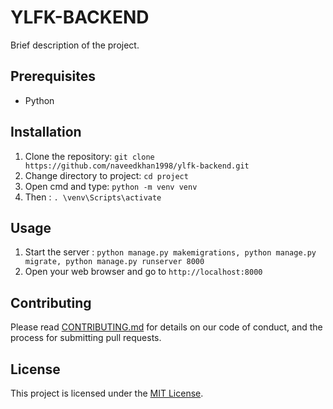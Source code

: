 # YLFK-BACKEND

Brief description of the project.

## Prerequisites

- Python

## Installation

1. Clone the repository: `git clone https://github.com/naveedkhan1998/ylfk-backend.git`
2. Change directory to project: `cd project`
3. Open cmd and type: `python -m venv venv `
4. Then : `. \venv\Scripts\activate`

## Usage

1. Start the server : `python manage.py makemigrations, python manage.py migrate, python manage.py runserver 8000`
2. Open your web browser and go to `http://localhost:8000`

## Contributing

Please read [CONTRIBUTING.md](CONTRIBUTING.md) for details on our code of conduct, and the process for submitting pull requests.

## License

This project is licensed under the [MIT License](LICENSE).

